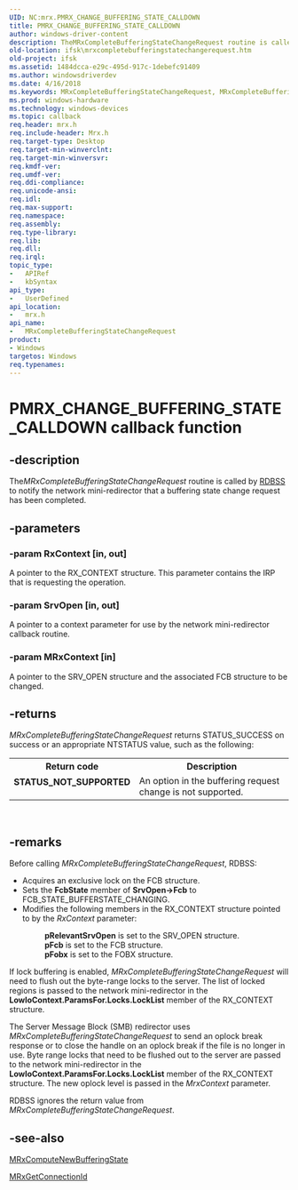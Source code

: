 ```yaml
---
UID: NC:mrx.PMRX_CHANGE_BUFFERING_STATE_CALLDOWN
title: PMRX_CHANGE_BUFFERING_STATE_CALLDOWN
author: windows-driver-content
description: TheMRxCompleteBufferingStateChangeRequest routine is called by RDBSS to notify the network mini-redirector that a buffering state change request has been completed.
old-location: ifsk\mrxcompletebufferingstatechangerequest.htm
old-project: ifsk
ms.assetid: 1484dcca-e29c-495d-917c-1debefc91409
ms.author: windowsdriverdev
ms.date: 4/16/2018
ms.keywords: MRxCompleteBufferingStateChangeRequest, MRxCompleteBufferingStateChangeRequest routine [Installable File System Drivers], PMRX_CHANGE_BUFFERING_STATE_CALLDOWN, ifsk.mrxcompletebufferingstatechangerequest, mrx/MRxCompleteBufferingStateChangeRequest, mrxref_5ac31893-1998-454a-a0c9-07d32e60d8db.xml
ms.prod: windows-hardware
ms.technology: windows-devices
ms.topic: callback
req.header: mrx.h
req.include-header: Mrx.h
req.target-type: Desktop
req.target-min-winverclnt: 
req.target-min-winversvr: 
req.kmdf-ver: 
req.umdf-ver: 
req.ddi-compliance: 
req.unicode-ansi: 
req.idl: 
req.max-support: 
req.namespace: 
req.assembly: 
req.type-library: 
req.lib: 
req.dll: 
req.irql: 
topic_type:
-	APIRef
-	kbSyntax
api_type:
-	UserDefined
api_location:
-	mrx.h
api_name:
-	MRxCompleteBufferingStateChangeRequest
product:
- Windows
targetos: Windows
req.typenames: 
---
```


# PMRX_CHANGE_BUFFERING_STATE_CALLDOWN callback function


## -description


The<i>MRxCompleteBufferingStateChangeRequest</i> routine is called by <a href="https://docs.microsoft.com/en-us/windows-hardware/drivers/ifs/the-rdbss-driver-and-library">RDBSS</a> to notify the network mini-redirector that a buffering state change request has been completed. 


## -parameters




### -param RxContext [in, out]

A pointer to the RX_CONTEXT structure. This parameter contains the IRP that is requesting the operation.


### -param SrvOpen [in, out]

A pointer to a context parameter for use by the network mini-redirector callback routine.


### -param MRxContext [in]

A pointer to the SRV_OPEN structure and the associated FCB structure to be changed.


## -returns



<i>MRxCompleteBufferingStateChangeRequest</i> returns STATUS_SUCCESS on success or an appropriate NTSTATUS value, such as the following: 

<table>
<tr>
<th>Return code</th>
<th>Description</th>
</tr>
<tr>
<td width="40%">
<dl>
<dt><b>STATUS_NOT_SUPPORTED</b></dt>
</dl>
</td>
<td width="60%">
An option in the  buffering request change is not supported. 

</td>
</tr>
</table>
 




## -remarks



Before calling <i>MRxCompleteBufferingStateChangeRequest</i>, RDBSS:

<ul>
<li>
Acquires an exclusive lock on the FCB structure. 

</li>
<li>
Sets the <b>FcbState</b> member of <b>SrvOpen-&gt;Fcb</b> to FCB_STATE_BUFFERSTATE_CHANGING. 

</li>
<li>
Modifies the following members in the RX_CONTEXT structure pointed to by the <i>RxContext</i> parameter:<dl>
<dd>
<b>pRelevantSrvOpen</b> is set to the SRV_OPEN structure.

</dd>
<dd>
<b>pFcb</b> is set to the FCB structure.

</dd>
<dd>
<b>pFobx</b> is set to the FOBX structure.

</dd>
</dl>


</li>
</ul>
If lock buffering is enabled, <i>MRxCompleteBufferingStateChangeRequest</i> will need to flush out the byte-range locks to the server. The list of locked regions is passed to the network mini-redirector in the <b>LowIoContext.ParamsFor.Locks.LockList</b> member of the RX_CONTEXT structure.

The Server Message Block (SMB) redirector uses <i>MRxCompleteBufferingStateChangeRequest</i> to send an oplock break response or to close the handle on an oplock break if the file is no longer in use. Byte range locks that need to be flushed out to the server are passed to the network mini-redirector in the <b>LowIoContext.ParamsFor.Locks.LockList</b> member of the RX_CONTEXT structure. The new oplock level is passed in the <i>MrxContext</i> parameter.

RDBSS ignores the return value from <i>MRxCompleteBufferingStateChangeRequest</i>. 




## -see-also




<a href="https://msdn.microsoft.com/library/windows/hardware/ff549856">MRxComputeNewBufferingState</a>



<a href="https://msdn.microsoft.com/library/windows/hardware/ff550687">MRxGetConnectionId</a>
 

 

